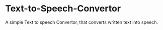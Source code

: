 # Text-to-Speech-Convertor
A simple Text to speech Convertor, that converts written text into speech.
